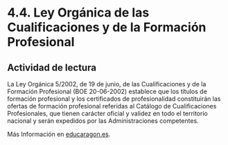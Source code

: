 # 4.4. Ley Orgánica de las Cualificaciones y de la Formación Profesional

## Actividad de lectura

La Ley Orgánica 5/2002, de 19 de junio, de las Cualificaciones y de la Formación Profesional \(BOE 20-06-2002\) establece que los títulos de formación profesional y los certificados de profesionalidad constituirán las ofertas de formación profesional referidas al Catálogo de Cualificaciones Profesionales, que tienen carácter oficial y validez en todo el territorio nacional y serán expedidos por las Administraciones competentes.

Más Información en [educaragon.es](http://www.educaragon.org/arboles/arbol.asp?sepRuta=&guiaeducativa=3&strSeccion=A1A36&titpadre=Desarrollo+de+Ense%F1anzas&arrpadres=&arrides=&arridesvin=&lngArbol=1935&lngArbolvinculado).

